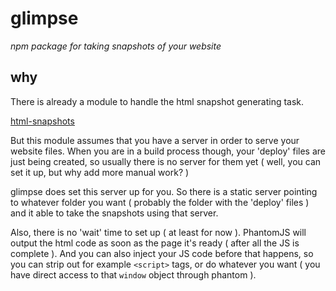 
# glimpse

_npm package for taking snapshots of your website_

why
--
There is already a module to handle the html snapshot generating task.

[html-snapshots](https://www.npmjs.org/package/html-snapshots)

But this module assumes that you have a server in order to serve your website files.
When you are in a build process though, your 'deploy' files are just being created, so usually there is no server for them yet ( well, you can set it up, but why add more manual work? )

glimpse does set this server up for you. So there is a static server pointing to whatever folder you want ( probably the folder with the 'deploy' files ) and it able to take the snapshots using that server.

Also, there is no 'wait' time to set up ( at least for now ). PhantomJS will output the html code as soon as the page it's ready ( after all the JS is complete ).
And you can also inject your JS code before that happens, so you can strip out for example `<script>` tags, or do whatever you want ( you have direct access to that `window` object through phantom ).
